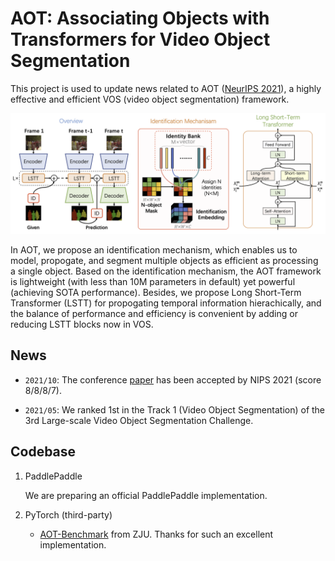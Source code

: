 # AOT: Associating Objects with Transformers for Video Object Segmentation
This project is used to update news related to AOT ([NeurIPS 2021](https://arxiv.org/abs/2106.02638)), a highly effective and efficient VOS (video object segmentation) framework.

![alt text](overview.png "An overview of AOT")

In AOT, we propose an identification mechanism, which enables us to model, propogate, and segment multiple objects as efficient as processing a single object. Based on the identification mechanism, the AOT framework is lightweight (with less than 10M parameters in default) yet powerful (achieving SOTA performance). Besides, we propose Long Short-Term Transformer (LSTT) for propogating temporal information hierachically, and the balance of performance and efficiency is convenient by adding or reducing LSTT blocks now in VOS.

## News

- `2021/10`: The conference [paper](https://arxiv.org/abs/2106.02638) has been accepted by NIPS 2021 (score 8/8/8/7).

- `2021/05`: We ranked 1st in the Track 1 (Video Object Segmentation) of the 3rd Large-scale Video Object Segmentation Challenge.

## Codebase

1. PaddlePaddle
        
    We are preparing an official PaddlePaddle implementation.

2. PyTorch (third-party)
        
    - [AOT-Benchmark](https://github.com/yoxu515/aot-benchmark) from ZJU. Thanks for such an excellent implementation.




